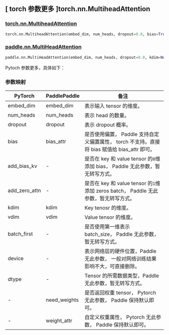 ## [ torch 参数更多 ]torch.nn.MultiheadAttention
### [torch.nn.MultiheadAttention](https://pytorch.org/docs/stable/generated/torch.nn.MultiheadAttention.html?highlight=torch+nn+multiheadattention#torch.nn.MultiheadAttention)
```python
torch.nn.MultiheadAttention(embed_dim, num_heads, dropout=0.0, bias=True, add_bias_kv=False, add_zero_attn=False, kdim=None, vdim=None, batch_first=False, device=None, dtype=None)
```

### [paddle.nn.MultiHeadAttention](https://www.paddlepaddle.org.cn/documentation/docs/zh/develop/api/paddle/nn/MultiHeadAttention_cn.html)
```python
paddle.nn.MultiHeadAttention(embed_dim, num_heads, dropout=0.0, kdim=None, vdim=None, need_weights=False, weight_attr=None, bias_attr=None)
```

Pytoch 参数更多，具体如下：
### 参数映射
| PyTorch       | PaddlePaddle | 备注                                                   |
| ------------- | ------------ | ------------------------------------------------------ |
| embed_dim          | embed_dim            | 表示输入 tensor 的维度。  |
| num_heads          | num_heads            | 表示 head 的数量。  |
| dropout          | dropout           | 表示 dropout 概率。  |
| bias          | bias_attr  | 是否使用偏置， Paddle 支持自定义偏置属性， torch 不支持。直接将 bias 赋值给 bias_attr 即可。  |
| add_bias_kv   | -   | 是否在 key 和 value tensor 的`0`维添加 bias， Paddle 无此参数，暂无转写方式。 |
| add_zero_attn   | -   | 是否在 key 和 value tensor 的`1`维添加 zeros batch， Paddle 无此参数，暂无转写方式。  |
| kdim | kdim    | Key tenosr 的维度。 |
| vdim             |vdim| Value tensor 的维度。  |
| batch_first             |-| 是否使用第一维表示 batch_size， Paddle 无此参数，暂无转写方式。  |
| device            |-| 表示网络层的硬件位置，Paddle 无此参数， 一般对网络训练结果影响不大，可直接删除。  |
| dtype             |-| Tensor 的所需数据类型，Paddle 无此参数，暂无转写方式。  |
| -             |need_weights| 是否返回权重 tensor， Pytorch 无此参数， Paddle 保持默认即可。  |
| -            |weight_attr| 自定义权重属性， Pytorch 无此参数， Paddle 保持默认即可。  |
